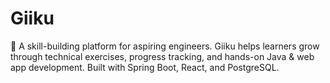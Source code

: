 # Giiku
🚀 A skill-building platform for aspiring engineers. Giiku helps learners grow through technical exercises, progress tracking, and hands-on Java &amp; web app development. Built with Spring Boot, React, and PostgreSQL.
